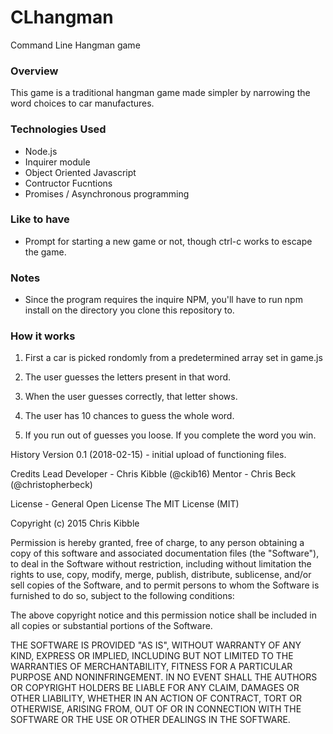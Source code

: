 # CLhangman
Command Line Hangman game
### Overview
This game is a traditional hangman game made simpler by narrowing the word choices to car manufactures.


### Technologies Used
* Node.js
* Inquirer module
* Object Oriented Javascript
* Contructor Fucntions
* Promises / Asynchronous programming

### Like to have
* Prompt for starting a new game or not, though ctrl-c works to escape the game.

### Notes
* Since the program requires the inquire NPM, you'll have to run
npm install on the directory you clone this repository to.


### How it works

1.  First a car is picked rondomly from a predetermined array set in game.js

2. The user guesses the letters present in that word.

3. When the user guesses correctly, that letter shows.

4. The user has 10 chances to guess the whole word.

5. If you run out of guesses you loose. If you complete the word you win.

History
Version 0.1 (2018-02-15) - initial upload of functioning files.

Credits
Lead Developer - Chris Kibble (@ckib16) Mentor - Chris Beck (@christopherbeck)

License - General Open License
The MIT License (MIT)

Copyright (c) 2015 Chris Kibble

Permission is hereby granted, free of charge, to any person obtaining a copy of this software and associated documentation files (the "Software"), to deal in the Software without restriction, including without limitation the rights to use, copy, modify, merge, publish, distribute, sublicense, and/or sell copies of the Software, and to permit persons to whom the Software is furnished to do so, subject to the following conditions:

The above copyright notice and this permission notice shall be included in all copies or substantial portions of the Software.

THE SOFTWARE IS PROVIDED "AS IS", WITHOUT WARRANTY OF ANY KIND, EXPRESS OR IMPLIED, INCLUDING BUT NOT LIMITED TO THE WARRANTIES OF MERCHANTABILITY, FITNESS FOR A PARTICULAR PURPOSE AND NONINFRINGEMENT. IN NO EVENT SHALL THE AUTHORS OR COPYRIGHT HOLDERS BE LIABLE FOR ANY CLAIM, DAMAGES OR OTHER LIABILITY, WHETHER IN AN ACTION OF CONTRACT, TORT OR OTHERWISE, ARISING FROM, OUT OF OR IN CONNECTION WITH THE SOFTWARE OR THE USE OR OTHER DEALINGS IN THE SOFTWARE.


